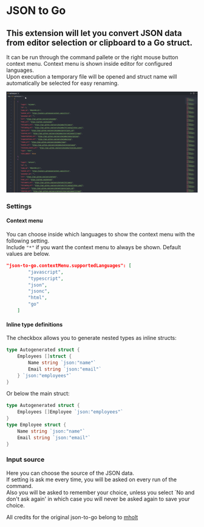 # JSON to Go  

## This extension will let you convert JSON data from editor selection or clipboard to a Go struct.

It can be run through the command pallete or the right mouse button context menu. Context menu is shown inside editor for configured languages.  
Upon execution a temporary file will be opened and struct name will automatically be selected for easy renaming.  


![GIF](./resources/readme-animation.gif)

### Settings  

#### Context menu

You can choose inside which languages to show the context menu with the following setting.  
Include `"*"` if you want the context menu to always be shown.
Default values are below.
```json
"json-to-go.contextMenu.supportedLanguages": [
        "javascript",
        "typescript",
        "json",
        "jsonc",
        "html",
        "go"
    ]
```

#### Inline type definitions

The checkbox allows you to generate nested types as inline structs:

```go
type Autogenerated struct {
	Employees []struct {
		Name string `json:"name"`
		Email string `json:"email"`
	} `json:"employees"`
}
```

Or below the main struct:

```go
type Autogenerated struct {
	Employees []Employee `json:"employees"`
}
type Employee struct {
	Name string `json:"name"`
	Email string `json:"email"`
}
```

### Input source

Here you can choose the source of the JSON data.  
If setting is ask me every time, you will be asked on every run of the command.  
Also you will be asked to remember your choice, unless you select `No and don't ask again' in which case you will never be asked again to save your choice.  

All credits for the original json-to-go belong to [mholt](https://github.com/mholt/)
